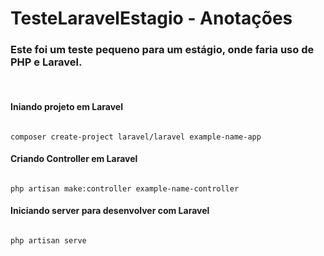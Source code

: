 # TesteLaravelEstagio - Anotações 
### Este foi um teste pequeno para um estágio, onde faria uso de PHP e Laravel. 

<br>

#### Iniando projeto em Laravel
<code>
composer create-project laravel/laravel example-name-app
</code>


#### Criando Controller em Laravel
<code>
php artisan make:controller example-name-controller
</code>

#### Iniciando server para desenvolver com Laravel
<code>
php artisan serve
</code>
